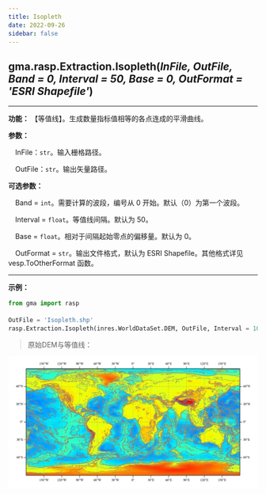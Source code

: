 ```yaml
---
title: Isopleth
date: 2022-09-26
sidebar: false
---
```


## gma.rasp.Extraction.**Isopleth**(*InFile, OutFile, Band = 0, Interval = 50, Base = 0, OutFormat = 'ESRI Shapefile'*)

---

**功能：** 【等值线】。生成数量指标值相等的各点连成的平滑曲线。

**参数：** 

&emsp;InFile：`str`。输入栅格路径。

&emsp;OutFile：`str`。输出矢量路径。

**可选参数：**

&emsp;Band = `int`。需要计算的波段，编号从 0 开始。默认（0）为第一个波段。

&emsp;Interval = `float`。等值线间隔。默认为 50。

&emsp;Base = `float`。相对于间隔起始零点的偏移量。默认为 0。

&emsp;OutFormat = `str`。输出文件格式，默认为 ESRI Shapefile。其他格式详见 vesp.ToOtherFormat 函数。

---

**示例：**

```python
from gma import rasp

OutFile = 'Isopleth.shp'
rasp.Extraction.Isopleth(inres.WorldDataSet.DEM, OutFile, Interval = 1000)
```

> 原始DEM与等值线：

![](/rasp/Isopleth.png)